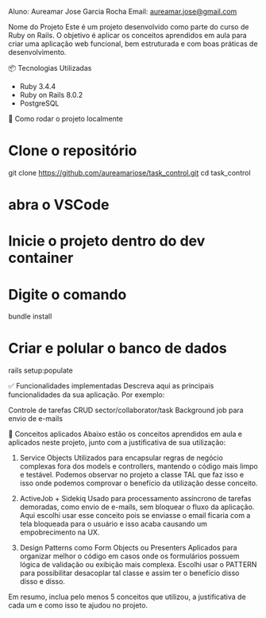 Aluno: Aureamar Jose Garcia Rocha Email: aureamar.jose@gmail.com

Nome do Projeto
Este é um projeto desenvolvido como parte do curso de Ruby on Rails. O objetivo é aplicar os conceitos aprendidos em aula para criar uma aplicação web funcional, bem estruturada e com boas práticas de desenvolvimento.

📦 Tecnologias Utilizadas
- Ruby 3.4.4
- Ruby on Rails 8.0.2
- PostgreSQL
  
🚀 Como rodar o projeto localmente

# Clone o repositório
git clone https://github.com/aureamarjose/task_control.git
cd task_control

# abra o VSCode
# Inicie o projeto dentro do dev container
# Digite o comando
bundle install
# Criar e polular o banco de dados
rails setup:populate

✅ Funcionalidades implementadas
Descreva aqui as principais funcionalidades da sua aplicação. Por exemplo:

Controle de tarefas
CRUD sector/collaborator/task
Background job para envio de e-mails

🧠 Conceitos aplicados
Abaixo estão os conceitos aprendidos em aula e aplicados neste projeto, junto com a justificativa de sua utilização:

1. Service Objects
Utilizados para encapsular regras de negócio complexas fora dos models e controllers, mantendo o código mais limpo e testável. Podemos observar no projeto a classe TAL que faz isso e isso onde podemos comprovar o benefício da utilização desse conceito.

2. ActiveJob + Sidekiq
Usado para processamento assíncrono de tarefas demoradas, como envio de e-mails, sem bloquear o fluxo da aplicação. Aqui escolhi usar esse conceito pois se enviasse o email ficaria com a tela bloqueada para o usuário e isso acaba causando um empobrecimento na UX.

3. Design Patterns como Form Objects ou Presenters
Aplicados para organizar melhor o código em casos onde os formulários possuem lógica de validação ou exibição mais complexa. Escolhi usar o PATTERN para possibilitar desacoplar tal classe e assim ter o benefício disso disso e disso.

Em resumo, inclua pelo menos 5 conceitos que utilizou, a justificativa de cada um e como isso te ajudou no projeto.

